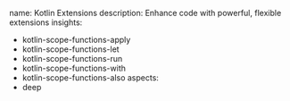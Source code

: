 name: Kotlin Extensions
description: Enhance code with powerful, flexible extensions
insights:
  - kotlin-scope-functions-apply
  - kotlin-scope-functions-let
  - kotlin-scope-functions-run
  - kotlin-scope-functions-with
  - kotlin-scope-functions-also
aspects:
  - deep
